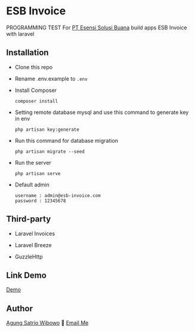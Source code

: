 # ESB Invoice

PROGRAMMING TEST For [PT Esensi Solusi Buana](https://www.esb.id/) build apps ESB Invoice with laravel

## Installation

-   Clone this repo

-   Rename .env.example to `.env`

-   Install Composer

    ```
    composer install
    ```

-   Setting remote database mysql and use this command to generate key in env

    ```
    php artisan key:generate
    ```

-   Run this command for database migration

    ```
    php artisan migrate --seed
    ```

-   Run the server

    ```
    php artisan serve
    ```

-   Default admin
    ```
    username : admin@esb-invoice.com
    password : 12345678
    ```

## Third-party

-   Laravel Invoices

-   Laravel Breeze

-   GuzzleHttp

## Link Demo

[Demo](https://esb-test.jtechsurvey.com/)

## Author

[Agung Satrio Wibowo](https://www.linkedin.com/in/agung-satrio/) :email: [Email Me](mailto:web.agungsatrio@gmail.com)
